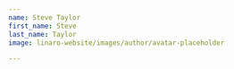 ```yaml
---
name: Steve Taylor
first_name: Steve
last_name: Taylor
image: linaro-website/images/author/avatar-placeholder

---
```

